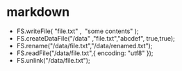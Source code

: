 # markdown

* FS.writeFile(​ "file.txt"​ , ​ "some contents"​ );
* FS.createDataFile("/data"​ ,"file.txt","abcdef", true,true);
* FS.rename(​"/data/file.txt"​,"/data/renamed.txt"​);
* FS.readFile("/data/file.txt",{ encoding: "utf8" });
* FS.unlink("/data/file.txt");